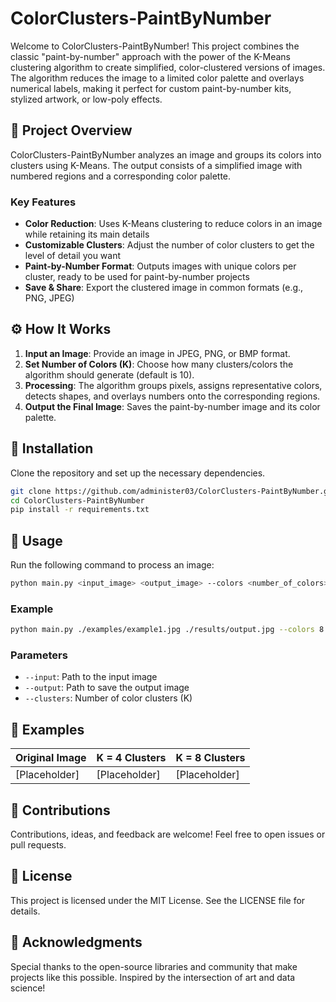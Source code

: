 # ColorClusters-PaintByNumber

Welcome to ColorClusters-PaintByNumber! This project combines the classic "paint-by-number" approach with the power of the K-Means clustering algorithm to create simplified, color-clustered versions of images. The algorithm reduces the image to a limited color palette and overlays numerical labels, making it perfect for custom paint-by-number kits, stylized artwork, or low-poly effects.

## 📌 Project Overview

ColorClusters-PaintByNumber analyzes an image and groups its colors into clusters using K-Means. The output consists of a simplified image with numbered regions and a corresponding color palette.

### Key Features

- **Color Reduction**: Uses K-Means clustering to reduce colors in an image while retaining its main details
- **Customizable Clusters**: Adjust the number of color clusters to get the level of detail you want
- **Paint-by-Number Format**: Outputs images with unique colors per cluster, ready to be used for paint-by-number projects
- **Save & Share**: Export the clustered image in common formats (e.g., PNG, JPEG)

## ⚙️ How It Works

1. **Input an Image**: Provide an image in JPEG, PNG, or BMP format.
2. **Set Number of Colors (K)**: Choose how many clusters/colors the algorithm should generate (default is 10).
3. **Processing**: The algorithm groups pixels, assigns representative colors, detects shapes, and overlays numbers onto the corresponding regions.
4. **Output the Final Image**: Saves the paint-by-number image and its color palette.

## 🔧 Installation

Clone the repository and set up the necessary dependencies.

```bash
git clone https://github.com/administer03/ColorClusters-PaintByNumber.git
cd ColorClusters-PaintByNumber
pip install -r requirements.txt
```
## 🚀 Usage

Run the following command to process an image:

```bash
python main.py <input_image> <output_image> --colors <number_of_colors>
```

### Example

```bash
python main.py ./examples/example1.jpg ./results/output.jpg --colors 8
```

### Parameters

- `--input`: Path to the input image
- `--output`: Path to save the output image
- `--clusters`: Number of color clusters (K)

## 🎨 Examples

| Original Image | K = 4 Clusters | K = 8 Clusters |
|---------------|----------------|----------------|
| [Placeholder] | [Placeholder]  | [Placeholder]  |

## 🤝 Contributions

Contributions, ideas, and feedback are welcome! Feel free to open issues or pull requests.

## 📜 License

This project is licensed under the MIT License. See the LICENSE file for details.

## 🌟 Acknowledgments

Special thanks to the open-source libraries and community that make projects like this possible. Inspired by the intersection of art and data science!
